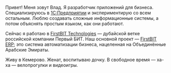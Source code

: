 ﻿Привет! Меня зовут Влад. Я разработчик приложений для бизнеса. Специализируюсь в [1С:Предприятии](http://v8.1c.ru/overview/Platform.htm) и экспериментирую со всем остальным. Люблю создавать сложные информационные системы, а потом объяснять простым языком, как они работают.

Сейчас я работаю в [FirstBIT Technologies](https://firstbit.ae) — дубайской ветке российской компании Первый БИТ. Наш основной проект — [FirstBIT ERP](https://firstbit.ae/products/erp-dubai/financial_management/); это система автоматизации бизнеса, нацеленная на Объединённые Арабские Эмираты.

Живу в Кемерово. Женат, воспитываю дочку. В свободное время — ха-ха — велопрогулки и видеоигры.